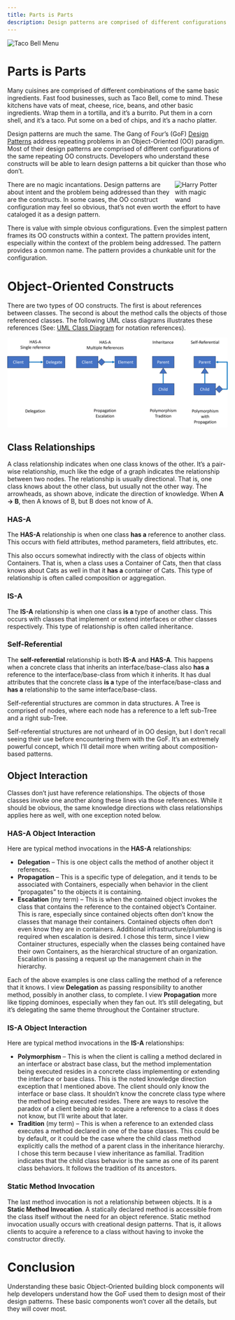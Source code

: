 ```yaml
---
title: Parts is Parts
description: Design patterns are comprised of different configurations of the same repeating Object-Oriented constructs. 
---
```


![Taco Bell Menu](https://www.nrn.com/sites/nrn.com/files/styles/article_featured_retina/public/NEW_TacoBellMenuBoards_Sept2019.png?itok=FMsGqWRz)

# Parts is Parts
Many cuisines are comprised of different combinations of the same basic ingredients. Fast food businesses, such as Taco Bell, come to mind. These kitchens have vats of meat, cheese, rice, beans, and other basic ingredients. Wrap them in a tortilla, and it’s a burrito. Put them in a corn shell, and it’s a taco. Put some on a bed of chips, and it’s a nacho platter.

Design patterns are much the same. The Gang of Four’s (GoF) [Design Patterns](https://en.wikipedia.org/wiki/Design_Patterns) address repeating problems in an Object-Oriented (OO) paradigm. Most of their design patterns are comprised of different configurations of the same repeating OO constructs. Developers who understand these constructs will be able to learn design patterns a bit quicker than those who don’t.

<img src="https://static.wikia.nocookie.net/harrypotterspellscursesandcharms/images/f/fd/Expecto_Patronum.jpg" alt="Harry Potter with magic wand" width = "20%" align="right" style="padding-right: 20px;">

There are no magic incantations. Design patterns are about intent and the problem being addressed than they are the constructs. In some cases, the OO construct configuration may feel so obvious, that’s not even worth the effort to have cataloged it as a design pattern.

There is value with simple obvious configurations. Even the simplest pattern frames its OO constructs within a context. The pattern provides intent, especially within the context of the problem being addressed. The pattern provides a common name. The pattern provides a chunkable unit for the configuration.

# Object-Oriented Constructs

There are two types of OO constructs. The first is about references between classes. The second is about the method calls the objects of those referenced classes.
The following UML class diagrams illustrates these references (See: [UML Class Diagram](https://jhumelsine.github.io/2021/06/22/uml.html) for notation references).

![Basic UML Relationships](/assets/UML.png)

## Class Relationships
A class relationship indicates when one class knows of the other. It’s a pair-wise relationship, much like the edge of a graph indicates the relationship between two nodes. The relationship is usually directional. That is, one class knows about the other class, but usually not the other way. The arrowheads, as shown above, indicate the direction of knowledge. When **A -> B**, then A knows of B, but B does not know of A.
### HAS-A
The **HAS-A** relationship is when one class **has a** reference to another class. This occurs with field attributes, method parameters, field attributes, etc.

This also occurs somewhat indirectly with the class of objects within Containers. That is, when a class uses a Container of Cats, then that class knows about Cats as well in that it **has a** container of Cats. This type of relationship is often called composition or aggregation.
### IS-A
The **IS-A** relationship is when one class **is a** type of another class. This occurs with classes that implement or extend interfaces or other classes respectively. This type of relationship is often called inheritance.
### Self-Referential
The **self-referential** relationship is both **IS-A** and **HAS-A**. This happens when a concrete class that inherits an interface/base-class also **has a** reference to the interface/base-class from which it inherits. It has dual attributes that the concrete class **is a** type of the interface/base-class and **has a** relationship to the same interface/base-class.

Self-referential structures are common in data structures. A Tree is comprised of nodes, where each node has a reference to a left sub-Tree and a right sub-Tree.

Self-referential structures are not unheard of in OO design, but I don’t recall seeing their use before encountering them with the GoF. It’s an extremely powerful concept, which I’ll detail more when writing about composition-based patterns.
## Object Interaction
Classes don’t just have reference relationships. The objects of those classes invoke one another along these lines via those references. While it should be obvious, the same knowledge directions with class relationships applies here as well, with one exception noted below.
### HAS-A Object Interaction
Here are typical method invocations in the **HAS-A** relationships:
* **Delegation** – This is one object calls the method of another object it references.
* **Propagation** – This is a specific type of delegation, and it tends to be associated with Containers, especially when behavior in the client “propagates” to the objects it is containing.
* **Escalation** (my term) – This is when the contained object invokes the class that contains the reference to the contained object’s Container. This is rare, especially since contained objects often don’t know the classes that manage their containers. Contained objects often don’t even know they are in containers. Additional infrastructure/plumbing is required when escalation is desired. I chose this term, since I view Container structures, especially when the classes being contained have their own Containers, as the hierarchical structure of an organization. Escalation is passing a request up the management chain in the hierarchy.

Each of the above examples is one class calling the method of a reference that it knows. I view **Delegation** as passing responsibility to another method, possibly in another class, to complete. I view **Propagation** more like tipping dominoes, especially when they fan out. It’s still delegating, but it’s delegating the same theme throughout the Container structure.
### IS-A Object Interaction
Here are typical method invocations in the **IS-A** relationships:
* **Polymorphism** – This is when the client is calling a method declared in an interface or abstract base class, but the method implementation being executed resides in a concrete class implementing or extending the interface or base class. This is the noted knowledge direction exception that I mentioned above. The client should only know the interface or base class. It shouldn’t know the concrete class type where the method being executed resides. There are ways to resolve the paradox of a client being able to acquire a reference to a class it does not know, but I’ll write about that later.
* **Tradition** (my term) – This is when a reference to an extended class executes a method declared in one of the base classes. This could be by default, or it could be the case where the child class method explicitly calls the method of a parent class in the inheritance hierarchy. I chose this term because I view inheritance as familial. Tradition indicates that the child class behavior is the same as one of its parent class behaviors. It follows the tradition of its ancestors.
  
### Static Method Invocation
The last method invocation is not a relationship between objects. It is a **Static Method Invocation**. A statically declared method is accessible from the class itself without the need for an object reference. Static method invocation usually occurs with creational design patterns. That is, it allows clients to acquire a reference to a class without having to invoke the constructor directly.
# Conclusion
Understanding these basic Object-Oriented building block components will help developers understand how the GoF used them to design most of their design patterns. These basic components won’t cover all the details, but they will cover most.
